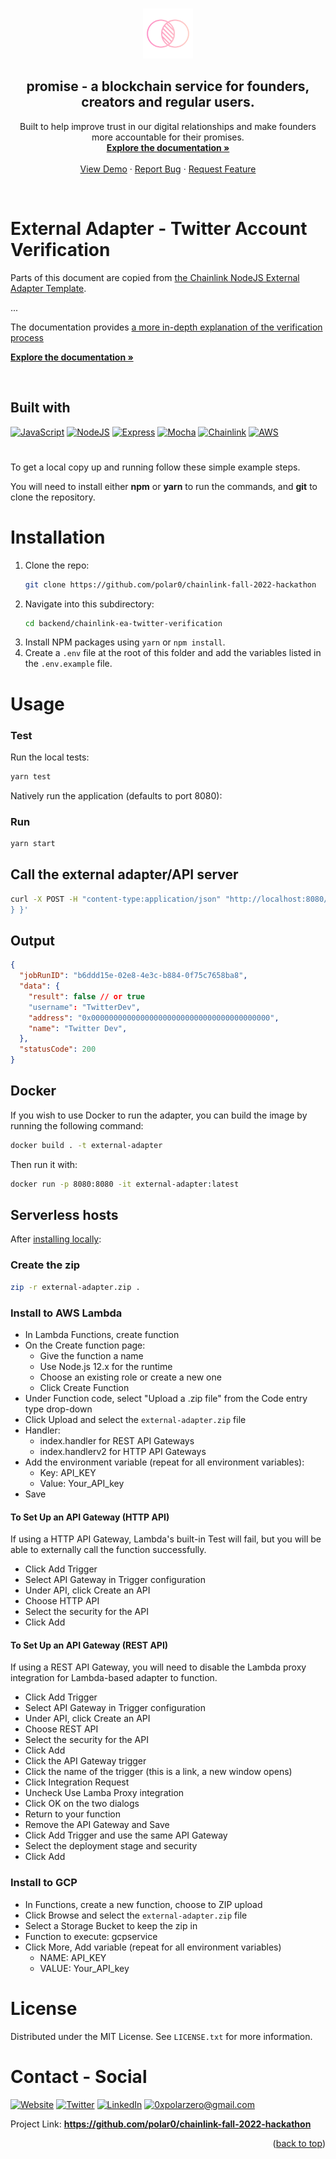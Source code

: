 <a name="readme-top"></a>

<!-- PROJECT LOGO -->
<br />
<div align="center">
  <a href="https://github.com/polar0/chainlink-fall-2022-hackathon">
    <img src="../../resources/asset/logo.svg" alt="Logo" width="80" height="80">
  </a>

<h2 align="center"><b>promise</b> - a blockchain service for founders, creators and regular users.</h3>

  <p align="center">
    Built to help improve trust in our digital relationships and make founders more accountable for their promises.
    <br />
    <a href="https://docs.usepromise.xyz/"><strong>Explore the documentation »</strong></a>
    <br /><br />
    <a href="https://usepromise.xyz/">View Demo</a>
    ·
    <a href="https://github.com/polar0/chainlink-fall-2022-hackathon/tree/main/backend/chainlink-ea-twitter-verification/issues">Report Bug</a>
    ·
    <a href="https://github.com/polar0/chainlink-fall-2022-hackathon/tree/main/backend/chainlink-ea-twitter-verification/issues">Request Feature</a>
  </p>
</div>

<br />

<!-- ABOUT THE PROJECT -->

# External Adapter - Twitter Account Verification

Parts of this document are copied from <a href='https://github.com/thodges-gh/CL-EA-NodeJS-Template'>the Chainlink NodeJS External Adapter Template</a>.

...

The documentation provides <a href='https://docs.usepromise.xyz/chainlink-external-adapters/twitter-account-verification'>a more in-depth explanation of the verification process</a>

<a href="https://docs.usepromise.xyz/"><strong>Explore the documentation »</strong></a>

<br />

## Built with

[![JavaScript]](https://developer.mozilla.org/fr/docs/Web/JavaScript)
[![NodeJS]](https://nodejs.org/en/)
[![Express]](https://expressjs.com/)
[![Mocha]](https://mochajs.org/)
[![Chainlink]](https://chain.link/)
[![AWS]](https://aws.amazon.com/fr/lambda/)

<!-- GETTING STARTED -->

<!----><a id="testing"></a>

#

<p>To get a local copy up and running follow these simple example steps.</p>
<p>You will need to install either <strong>npm</strong> or <strong>yarn</strong> to run the commands, and <strong>git</strong> to clone the repository.</p>

# Installation

1. Clone the repo:
   ```sh
   git clone https://github.com/polar0/chainlink-fall-2022-hackathon
   ```
2. Navigate into this subdirectory:
   ```sh
   cd backend/chainlink-ea-twitter-verification
   ```
3. Install NPM packages using `yarn` or `npm install`.
4. Create a `.env` file at the root of this folder and add the variables listed in the `.env.example` file.

# Usage

### Test

Run the local tests:

```bash
yarn test
```

Natively run the application (defaults to port 8080):

### Run

```bash
yarn start
```

## Call the external adapter/API server

```bash
curl -X POST -H "content-type:application/json" "http://localhost:8080/" --data '{ "id": 0, "data": { "username": "TwitterDev", "address": "0x0000000000000000000000000000000000000000"
} }'
```

## Output

```json
{
  "jobRunID": "b6ddd15e-02e8-4e3c-b884-0f75c7658ba8",
  "data": {
    "result": false // or true
    "username": "TwitterDev",
    "address": "0x0000000000000000000000000000000000000000",
    "name": "Twitter Dev",
  },
  "statusCode": 200
}
```

## Docker

If you wish to use Docker to run the adapter, you can build the image by running the following command:

```bash
docker build . -t external-adapter
```

Then run it with:

```bash
docker run -p 8080:8080 -it external-adapter:latest
```

## Serverless hosts

After [installing locally](#install-locally):

### Create the zip

```bash
zip -r external-adapter.zip .
```

### Install to AWS Lambda

- In Lambda Functions, create function
- On the Create function page:
  - Give the function a name
  - Use Node.js 12.x for the runtime
  - Choose an existing role or create a new one
  - Click Create Function
- Under Function code, select "Upload a .zip file" from the Code entry type drop-down
- Click Upload and select the `external-adapter.zip` file
- Handler:
  - index.handler for REST API Gateways
  - index.handlerv2 for HTTP API Gateways
- Add the environment variable (repeat for all environment variables):
  - Key: API_KEY
  - Value: Your_API_key
- Save

#### To Set Up an API Gateway (HTTP API)

If using a HTTP API Gateway, Lambda's built-in Test will fail, but you will be able to externally call the function successfully.

- Click Add Trigger
- Select API Gateway in Trigger configuration
- Under API, click Create an API
- Choose HTTP API
- Select the security for the API
- Click Add

#### To Set Up an API Gateway (REST API)

If using a REST API Gateway, you will need to disable the Lambda proxy integration for Lambda-based adapter to function.

- Click Add Trigger
- Select API Gateway in Trigger configuration
- Under API, click Create an API
- Choose REST API
- Select the security for the API
- Click Add
- Click the API Gateway trigger
- Click the name of the trigger (this is a link, a new window opens)
- Click Integration Request
- Uncheck Use Lamba Proxy integration
- Click OK on the two dialogs
- Return to your function
- Remove the API Gateway and Save
- Click Add Trigger and use the same API Gateway
- Select the deployment stage and security
- Click Add

### Install to GCP

- In Functions, create a new function, choose to ZIP upload
- Click Browse and select the `external-adapter.zip` file
- Select a Storage Bucket to keep the zip in
- Function to execute: gcpservice
- Click More, Add variable (repeat for all environment variables)
  - NAME: API_KEY
  - VALUE: Your_API_key

# License

Distributed under the MIT License. See `LICENSE.txt` for more information.

<!----><a id="contact"></a>

# Contact - Social

[![Website][website]](https://polarzero.xyz/)
[![Twitter][twitter]](https://twitter.com/0xpolarzero/)
[![LinkedIn][linkedin]](https://www.linkedin.com/in/antton-lepretre/)
[![0xpolarzero@gmail.com][email]](mailto:0xpolarzero@gmail.com)

Project Link: <strong><a href="https://github.com/polar0/chainlink-fall-2022-hackathon">https://github.com/polar0/chainlink-fall-2022-hackathon</a></strong>

<p align="right">(<a href="#readme-top">back to top</a>)</p>

<!-- MARKDOWN LINKS & IMAGES -->
<!-- https://www.markdownguide.org/basic-syntax/#reference-style-links -->

[website]: https://img.shields.io/badge/website-000000?style=for-the-badge&logo=About.me&logoColor=white
[twitter]: https://img.shields.io/badge/Twitter-1DA1F2?style=for-the-badge&logo=twitter&logoColor=white
[linkedin]: https://img.shields.io/badge/LinkedIn-0077B5?style=for-the-badge&logo=linkedin&logoColor=white
[email]: https://img.shields.io/badge/0xpolarzero@gmail.com-D14836?style=for-the-badge&logo=gmail&logoColor=white
[chainlink]: https://img.shields.io/badge/Chainlink-375BD2.svg?style=for-the-badge&logo=Chainlink&logoColor=white
[javascript]: https://img.shields.io/badge/JavaScript-F7DF1E.svg?style=for-the-badge&logo=JavaScript&logoColor=black
[nodejs]: https://img.shields.io/badge/Node.js-339933.svg?style=for-the-badge&logo=nodedotjs&logoColor=white
[aws]: https://img.shields.io/badge/AWS%20Lambda-FF9900.svg?style=for-the-badge&logo=AWS-Lambda&logoColor=white
[express]: https://img.shields.io/badge/Express-000000.svg?style=for-the-badge&logo=Express&logoColor=white
[mocha]: https://img.shields.io/badge/Mocha-8D6748.svg?style=for-the-badge&logo=Mocha&logoColor=white
